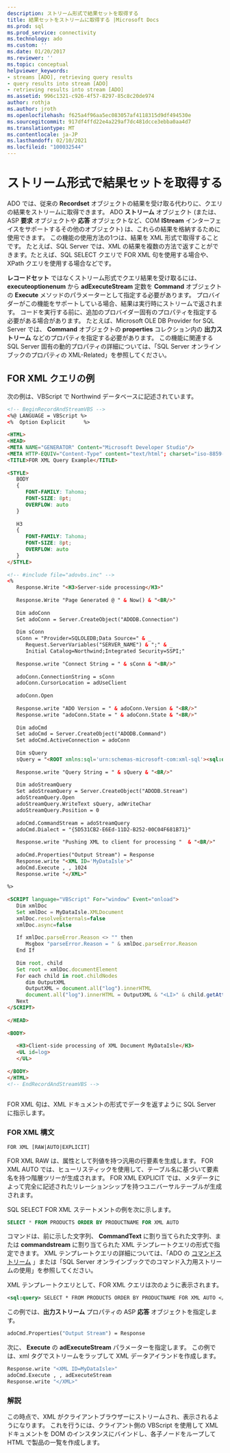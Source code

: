 ```yaml
---
description: ストリーム形式で結果セットを取得する
title: 結果セットをストリームに取得する |Microsoft Docs
ms.prod: sql
ms.prod_service: connectivity
ms.technology: ado
ms.custom: ''
ms.date: 01/20/2017
ms.reviewer: ''
ms.topic: conceptual
helpviewer_keywords:
- streams [ADO], retrieving query results
- query results into stream [ADO]
- retrieving results into stream [ADO]
ms.assetid: 996c1321-c926-4f57-8297-85c8c20de974
author: rothja
ms.author: jroth
ms.openlocfilehash: f625a4f96aa5ec083057af4118315d9df494530e
ms.sourcegitcommit: 917df4ffd22e4a229af7dc481dcce3ebba0aa4d7
ms.translationtype: MT
ms.contentlocale: ja-JP
ms.lasthandoff: 02/10/2021
ms.locfileid: "100032544"
---
```

# <a name="retrieving-resultsets-into-streams"></a>ストリーム形式で結果セットを取得する
ADO では、従来の **Recordset** オブジェクトの結果を受け取る代わりに、クエリの結果をストリームに取得できます。 ADO **ストリーム** オブジェクト (または、ASP **要求** オブジェクトや **応答** オブジェクトなど、COM **IStream** インターフェイスをサポートするその他のオブジェクト) は、これらの結果を格納するために使用できます。 この機能の使用方法の1つは、結果を XML 形式で取得することです。 たとえば、SQL Server では、XML の結果を複数の方法で返すことができます。たとえば、SQL SELECT クエリで FOR XML 句を使用する場合や、XPath クエリを使用する場合などです。  
  
 **レコードセット** ではなくストリーム形式でクエリ結果を受け取るには、 **executeoptionenum** から **adExecuteStream** 定数を **Command** オブジェクトの **Execute** メソッドのパラメーターとして指定する必要があります。 プロバイダーがこの機能をサポートしている場合、結果は実行時にストリームで返されます。 コードを実行する前に、追加のプロバイダー固有のプロパティを指定する必要がある場合があります。 たとえば、Microsoft OLE DB Provider for SQL Server では、 **Command** オブジェクトの **properties** コレクション内の **出力ストリーム** などのプロパティを指定する必要があります。 この機能に関連する SQL Server 固有の動的プロパティの詳細については、「SQL Server オンラインブックのプロパティの XML-Related」を参照してください。  
  
## <a name="for-xml-query-example"></a>FOR XML クエリの例  
 次の例は、VBScript で Northwind データベースに記述されています。  
  
```html
<!-- BeginRecordAndStreamVBS -->  
<%@ LANGUAGE = VBScript %>  
<%  Option Explicit      %>  
  
<HTML>  
<HEAD>  
<META NAME="GENERATOR" Content="Microsoft Developer Studio"/>  
<META HTTP-EQUIV="Content-Type" content="text/html"; charset="iso-8859-1">  
<TITLE>FOR XML Query Example</TITLE>  
  
<STYLE>  
   BODY  
   {  
      FONT-FAMILY: Tahoma;  
      FONT-SIZE: 8pt;  
      OVERFLOW: auto  
   }  
  
   H3  
   {  
      FONT-FAMILY: Tahoma;  
      FONT-SIZE: 8pt;  
      OVERFLOW: auto  
   }  
</STYLE>  
  
<!-- #include file="adovbs.inc" -->  
<%  
   Response.Write "<H3>Server-side processing</H3>"  
  
   Response.Write "Page Generated @ " & Now() & "<BR/>"  
  
   Dim adoConn  
   Set adoConn = Server.CreateObject("ADODB.Connection")  
  
   Dim sConn  
   sConn = "Provider=SQLOLEDB;Data Source=" & _  
      Request.ServerVariables("SERVER_NAME") & ";" & _  
      Initial Catalog=Northwind;Integrated Security=SSPI;"  
  
   Response.write "Connect String = " & sConn & "<BR/>"  
  
   adoConn.ConnectionString = sConn  
   adoConn.CursorLocation = adUseClient  
  
   adoConn.Open  
  
   Response.write "ADO Version = " & adoConn.Version & "<BR/>"  
   Response.write "adoConn.State = " & adoConn.State & "<BR/>"  
  
   Dim adoCmd  
   Set adoCmd = Server.CreateObject("ADODB.Command")  
   Set adoCmd.ActiveConnection = adoConn  
  
   Dim sQuery  
   sQuery = "<ROOT xmlns:sql='urn:schemas-microsoft-com:xml-sql'><sql:query>SELECT * FROM PRODUCTS WHERE ProductName='Gumbr Gummibrchen' FOR XML AUTO</sql:query></ROOT>"  
  
   Response.write "Query String = " & sQuery & "<BR/>"  
  
   Dim adoStreamQuery  
   Set adoStreamQuery = Server.CreateObject("ADODB.Stream")  
   adoStreamQuery.Open  
   adoStreamQuery.WriteText sQuery, adWriteChar  
   adoStreamQuery.Position = 0  
  
   adoCmd.CommandStream = adoStreamQuery  
   adoCmd.Dialect = "{5D531CB2-E6Ed-11D2-B252-00C04F681B71}"  
  
   Response.write "Pushing XML to client for processing "  & "<BR/>"  
  
   adoCmd.Properties("Output Stream") = Response  
   Response.write "<XML ID='MyDataIsle'>"  
   adoCmd.Execute , , 1024  
   Response.write "</XML>"  
  
%>  
  
<SCRIPT language="VBScript" For="window" Event="onload">  
   Dim xmlDoc  
   Set xmlDoc = MyDataIsle.XMLDocument  
   xmlDoc.resolveExternals=false  
   xmlDoc.async=false  
  
   If xmlDoc.parseError.Reason <> "" then  
      Msgbox "parseError.Reason = " & xmlDoc.parseError.Reason  
   End If  
  
   Dim root, child  
   Set root = xmlDoc.documentElement  
   For each child in root.childNodes  
      dim OutputXML  
      OutputXML = document.all("log").innerHTML  
      document.all("log").innerHTML = OutputXML & "<LI>" & child.getAttribute("ProductName") & "</LI>"  
   Next  
</SCRIPT>  
  
</HEAD>  
  
<BODY>  
  
   <H3>Client-side processing of XML Document MyDataIsle</H3>  
   <UL id=log>  
   </UL>  
  
</BODY>  
</HTML>  
<!-- EndRecordAndStreamVBS -->  
  
```  
  
 FOR XML 句は、XML ドキュメントの形式でデータを返すように SQL Server に指示します。  
  
### <a name="for-xml-syntax"></a>FOR XML 構文  
  
```syntax
FOR XML [RAW|AUTO|EXPLICIT]  
```  
  
 FOR XML RAW は、属性として列値を持つ汎用の行要素を生成します。 FOR XML AUTO では、ヒューリスティックを使用して、テーブル名に基づいて要素名を持つ階層ツリーが生成されます。 FOR XML EXPLICIT では、メタデータによって完全に記述されたリレーションシップを持つユニバーサルテーブルが生成されます。  
  
 SQL SELECT FOR XML ステートメントの例を次に示します。  
  
```sql
SELECT * FROM PRODUCTS ORDER BY PRODUCTNAME FOR XML AUTO  
```  
  
 コマンドは、前に示した文字列、 **CommandText** に割り当てられた文字列、または **commandstream** に割り当てられた XML テンプレートクエリの形式で指定できます。 XML テンプレートクエリの詳細については、「ADO の [コマンドストリーム](../../../ado/guide/data/command-streams.md) 」または「SQL Server オンラインブックでのコマンド入力用ストリームの使用」を参照してください。  
  
 XML テンプレートクエリとして、FOR XML クエリは次のように表示されます。  
  
```xml
<sql:query> SELECT * FROM PRODUCTS ORDER BY PRODUCTNAME FOR XML AUTO </sql:query>  
```  
  
 この例では、**出力ストリーム** プロパティの ASP **応答** オブジェクトを指定します。  
  
```vb
adoCmd.Properties("Output Stream") = Response  
```  
  
 次に、 **Execute** の **adExecuteStream** パラメーターを指定します。 この例では、xml タグでストリームをラップして XML データアイランドを作成します。  
  
```vb
Response.write "<XML ID=MyDataIsle>"  
adoCmd.Execute , , adExecuteStream  
Response.write "</XML>"  
```  
  
### <a name="remarks"></a>解説  
 この時点で、XML がクライアントブラウザーにストリームされ、表示されるようになります。 これを行うには、クライアント側の VBScript を使用して XML ドキュメントを DOM のインスタンスにバインドし、各子ノードをループして HTML で製品の一覧を作成します。
